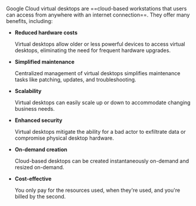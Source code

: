 
Google Cloud virtual desktops are ==cloud-based workstations that users can access from anywhere with an internet connection==. They offer many benefits, including: 

- **Reduced hardware costs**
    
    Virtual desktops allow older or less powerful devices to access virtual desktops, eliminating the need for frequent hardware upgrades. 
    
- **Simplified maintenance**
    
    Centralized management of virtual desktops simplifies maintenance tasks like patching, updates, and troubleshooting. 
    
- **Scalability**
    
    Virtual desktops can easily scale up or down to accommodate changing business needs. 
    
- **Enhanced security**
    
    Virtual desktops mitigate the ability for a bad actor to exfiltrate data or compromise physical desktop hardware. 
    
- **On-demand creation**
    
    Cloud-based desktops can be created instantaneously on-demand and resized on-demand. 
    
- **Cost-effective**
    
    You only pay for the resources used, when they're used, and you're billed by the second.